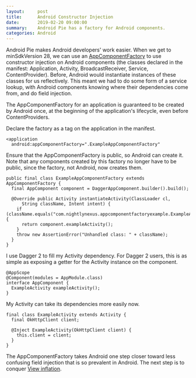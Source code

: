 ```yaml
---
layout:     post
title:      Android Constructor Injection
date:       2019-02-20 09:00:00
summary:    Android Pie has a factory for Android components.
categories: Android
---
```

Android Pie makes Android developers' work easier. When we get to minSdkVersion 28, we can use an [AppComponentFactory](https://developer.android.com/reference/android/app/AppComponentFactory.html) to use constructor injection on Android components (the classes declared in the manifest: Application, Activity, BroadcastReceiver, Service, ContentProvider). Before, Android would instantiate instances of these classes for us reflectively. This meant we had to do some form of a service lookup, with Android components knowing where their dependencies come from, and do field injection.

The AppComponentFactory for an application is guaranteed to be created by Android once, at the beginning of the application's lifecycle, even before ContentProviders.

Declare the factory as a tag on the application in the manifest.
~~~
<application
  android:appComponentFactory=".ExampleAppComponentFactory"
~~~

Ensure that the AppComponentFactory is public, so Android can create it. Note that any components created by this factory no longer have to be public, since the factory, not Android, now creates them.
~~~
public final class ExampleAppComponentFactory extends AppComponentFactory {
  final AppComponent component = DaggerAppComponent.builder().build();

  @Override public Activity instantiateActivity(ClassLoader cl,
      String className, Intent intent) {
    if (className.equals("com.nightlynexus.appcomponentfactoryexample.ExampleActivity")) {
      return component.exampleActivity();
    }
    throw new AssertionError("Unhandled class: " + className);
  }
}
~~~
I use Dagger 2 to fill my Activity dependency.
For Dagger 2 users, this is as simple as exposing a getter for the Activity instance on the component.
~~~
@AppScope
@Component(modules = AppModule.class)
interface AppComponent {
  ExampleActivity exampleActivity();
}
~~~
My Activity can take its dependencies more easily now.
~~~
final class ExampleActivity extends Activity {
  final OkHttpClient client;

  @Inject ExampleActivity(OkHttpClient client) {
    this.client = client;
  }
}
~~~
The AppComponentFactory takes Android one step closer toward less confusing field injection that is so prevalent in Android. The next step is to conquer [View inflation](https://github.com/square/AssistedInject/).
